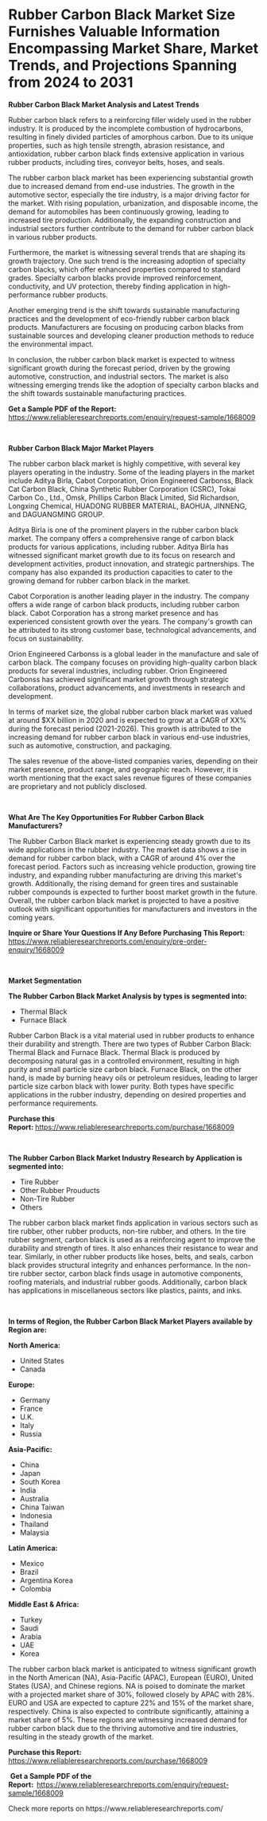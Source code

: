 <p><h1>Rubber Carbon Black Market Size Furnishes Valuable Information Encompassing Market Share, Market Trends, and Projections Spanning from 2024 to 2031</h1></p><p><strong>Rubber Carbon Black Market Analysis and Latest Trends</strong></p>
<p><p>Rubber carbon black refers to a reinforcing filler widely used in the rubber industry. It is produced by the incomplete combustion of hydrocarbons, resulting in finely divided particles of amorphous carbon. Due to its unique properties, such as high tensile strength, abrasion resistance, and antioxidation, rubber carbon black finds extensive application in various rubber products, including tires, conveyor belts, hoses, and seals.</p><p>The rubber carbon black market has been experiencing substantial growth due to increased demand from end-use industries. The growth in the automotive sector, especially the tire industry, is a major driving factor for the market. With rising population, urbanization, and disposable income, the demand for automobiles has been continuously growing, leading to increased tire production. Additionally, the expanding construction and industrial sectors further contribute to the demand for rubber carbon black in various rubber products.</p><p>Furthermore, the market is witnessing several trends that are shaping its growth trajectory. One such trend is the increasing adoption of specialty carbon blacks, which offer enhanced properties compared to standard grades. Specialty carbon blacks provide improved reinforcement, conductivity, and UV protection, thereby finding application in high-performance rubber products.</p><p>Another emerging trend is the shift towards sustainable manufacturing practices and the development of eco-friendly rubber carbon black products. Manufacturers are focusing on producing carbon blacks from sustainable sources and developing cleaner production methods to reduce the environmental impact.</p><p>In conclusion, the rubber carbon black market is expected to witness significant growth during the forecast period, driven by the growing automotive, construction, and industrial sectors. The market is also witnessing emerging trends like the adoption of specialty carbon blacks and the shift towards sustainable manufacturing practices.</p></p>
<p><strong>Get a Sample PDF of the Report:&nbsp;</strong> <a href="https://www.reliableresearchreports.com/enquiry/request-sample/1668009">https://www.reliableresearchreports.com/enquiry/request-sample/1668009</a></p>
<p>&nbsp;</p>
<p><strong>Rubber Carbon Black Major Market Players</strong></p>
<p><p>The rubber carbon black market is highly competitive, with several key players operating in the industry. Some of the leading players in the market include Aditya Birla, Cabot Corporation, Orion Engineered Carbonss, Black Cat Carbon Black, China Synthetic Rubber Corporation (CSRC), Tokai Carbon Co., Ltd., Omsk, Phillips Carbon Black Limited, Sid Richardson, Longxing Chemical, HUADONG RUBBER MATERIAL, BAOHUA, JINNENG, and DAGUANGMING GROUP.</p><p>Aditya Birla is one of the prominent players in the rubber carbon black market. The company offers a comprehensive range of carbon black products for various applications, including rubber. Aditya Birla has witnessed significant market growth due to its focus on research and development activities, product innovation, and strategic partnerships. The company has also expanded its production capacities to cater to the growing demand for rubber carbon black in the market.</p><p>Cabot Corporation is another leading player in the industry. The company offers a wide range of carbon black products, including rubber carbon black. Cabot Corporation has a strong market presence and has experienced consistent growth over the years. The company's growth can be attributed to its strong customer base, technological advancements, and focus on sustainability.</p><p>Orion Engineered Carbonss is a global leader in the manufacture and sale of carbon black. The company focuses on providing high-quality carbon black products for several industries, including rubber. Orion Engineered Carbonss has achieved significant market growth through strategic collaborations, product advancements, and investments in research and development.</p><p>In terms of market size, the global rubber carbon black market was valued at around $XX billion in 2020 and is expected to grow at a CAGR of XX% during the forecast period (2021-2026). This growth is attributed to the increasing demand for rubber carbon black in various end-use industries, such as automotive, construction, and packaging.</p><p>The sales revenue of the above-listed companies varies, depending on their market presence, product range, and geographic reach. However, it is worth mentioning that the exact sales revenue figures of these companies are proprietary and not publicly disclosed.</p></p>
<p>&nbsp;</p>
<p><strong>What Are The Key Opportunities For Rubber Carbon Black Manufacturers?</strong></p>
<p><p>The Rubber Carbon Black market is experiencing steady growth due to its wide applications in the rubber industry. The market data shows a rise in demand for rubber carbon black, with a CAGR of around 4% over the forecast period. Factors such as increasing vehicle production, growing tire industry, and expanding rubber manufacturing are driving this market's growth. Additionally, the rising demand for green tires and sustainable rubber compounds is expected to further boost market growth in the future. Overall, the rubber carbon black market is projected to have a positive outlook with significant opportunities for manufacturers and investors in the coming years.</p></p>
<p><strong>Inquire or Share Your Questions If Any Before Purchasing This Report:</strong> <a href="https://www.reliableresearchreports.com/enquiry/pre-order-enquiry/1668009">https://www.reliableresearchreports.com/enquiry/pre-order-enquiry/1668009</a></p>
<p>&nbsp;</p>
<p><strong>Market Segmentation</strong></p>
<p><strong>The Rubber Carbon Black Market Analysis by types is segmented into:</strong></p>
<p><ul><li>Thermal Black</li><li>Furnace Black</li></ul></p>
<p><p>Rubber Carbon Black is a vital material used in rubber products to enhance their durability and strength. There are two types of Rubber Carbon Black: Thermal Black and Furnace Black. Thermal Black is produced by decomposing natural gas in a controlled environment, resulting in high purity and small particle size carbon black. Furnace Black, on the other hand, is made by burning heavy oils or petroleum residues, leading to larger particle size carbon black with lower purity. Both types have specific applications in the rubber industry, depending on desired properties and performance requirements.</p></p>
<p><strong>Purchase this Report:&nbsp;</strong><a href="https://www.reliableresearchreports.com/purchase/1668009">https://www.reliableresearchreports.com/purchase/1668009</a></p>
<p>&nbsp;</p>
<p><strong>The Rubber Carbon Black Market Industry Research by Application is segmented into:</strong></p>
<p><ul><li>Tire Rubber</li><li>Other Rubber Prouducts</li><li>Non-Tire Rubber</li><li>Others</li></ul></p>
<p><p>The rubber carbon black market finds application in various sectors such as tire rubber, other rubber products, non-tire rubber, and others. In the tire rubber segment, carbon black is used as a reinforcing agent to improve the durability and strength of tires. It also enhances their resistance to wear and tear. Similarly, in other rubber products like hoses, belts, and seals, carbon black provides structural integrity and enhances performance. In the non-tire rubber sector, carbon black finds usage in automotive components, roofing materials, and industrial rubber goods. Additionally, carbon black has applications in miscellaneous sectors like plastics, paints, and inks.</p></p>
<p>&nbsp;</p>
<p><strong>In terms of Region, the Rubber Carbon Black Market Players available by Region are:</strong></p>
<p>
    <p> <strong> North America: </strong>
        <ul>
            <li>United States</li>
            <li>Canada</li>
        </ul>
        </p> 
    <p> <strong> Europe: </strong>
        <ul>
            <li>Germany</li>
            <li>France</li>
            <li>U.K.</li>
            <li>Italy</li>
            <li>Russia</li>
        </ul>
        </p> 
    <p> <strong> Asia-Pacific: </strong>
        <ul>
            <li>China</li>
            <li>Japan</li>
            <li>South Korea</li>
            <li>India</li>
            <li>Australia</li>
            <li>China Taiwan</li>
            <li>Indonesia</li>
            <li>Thailand</li>
            <li>Malaysia</li>
        </ul>
        </p> 
    <p> <strong> Latin America: </strong>
        <ul>
            <li>Mexico</li>
            <li>Brazil</li>
            <li>Argentina Korea</li>
            <li>Colombia</li>
        </ul>
        </p> 
    <p> <strong> Middle East & Africa: </strong>
        <ul>
            <li>Turkey</li>
            <li>Saudi</li>
            <li>Arabia</li>
            <li>UAE</li>
            <li>Korea</li>
        </ul>
    </p>
    </p>
<p><p>The rubber carbon black market is anticipated to witness significant growth in the North American (NA), Asia-Pacific (APAC), European (EURO), United States (USA), and Chinese regions. NA is poised to dominate the market with a projected market share of 30%, followed closely by APAC with 28%. EURO and USA are expected to capture 22% and 15% of the market share, respectively. China is also expected to contribute significantly, attaining a market share of 5%. These regions are witnessing increased demand for rubber carbon black due to the thriving automotive and tire industries, resulting in the steady growth of the market.</p></p>
<p><strong>Purchase this Report: </strong><a href="https://www.reliableresearchreports.com/purchase/1668009">https://www.reliableresearchreports.com/purchase/1668009</a></p>
<p>&nbsp;<strong>Get a Sample PDF of the Report:&nbsp;&nbsp;</strong><a href="https://www.reliableresearchreports.com/enquiry/request-sample/1668009">https://www.reliableresearchreports.com/enquiry/request-sample/1668009</a></p>
<p><strong></strong></p>
<p>Check more reports on https://www.reliableresearchreports.com/</p>